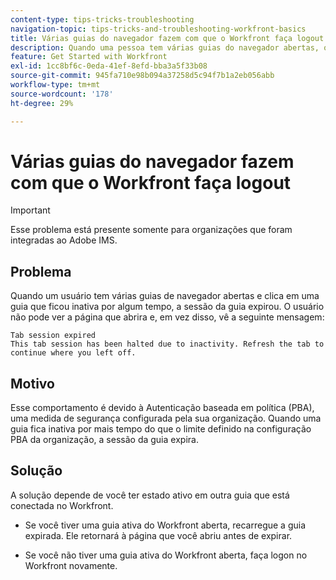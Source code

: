 ```yaml
---
content-type: tips-tricks-troubleshooting
navigation-topic: tips-tricks-and-troubleshooting-workfront-basics
title: Várias guias do navegador fazem com que o Workfront faça logout
description: Quando uma pessoa tem várias guias do navegador abertas, o Workfront pode fazer logout automaticamente.
feature: Get Started with Workfront
exl-id: 1cc8bf6c-0eda-41ef-8efd-bba3a5f33b08
source-git-commit: 945fa710e98b094a37258d5c94f7b1a2eb056abb
workflow-type: tm+mt
source-wordcount: '178'
ht-degree: 29%

---
```


# Várias guias do navegador fazem com que o Workfront faça logout

>[!IMPORTANT]
>
>Esse problema está presente somente para organizações que foram integradas ao Adobe IMS.

## Problema

Quando um usuário tem várias guias de navegador abertas e clica em uma guia que ficou inativa por algum tempo, a sessão da guia expirou. O usuário não pode ver a página que abrira e, em vez disso, vê a seguinte mensagem:

```
Tab session expired
This tab session has been halted due to inactivity. Refresh the tab to continue where you left off.
```

## Motivo

Esse comportamento é devido à Autenticação baseada em política (PBA), uma medida de segurança configurada pela sua organização. Quando uma guia fica inativa por mais tempo do que o limite definido na configuração PBA da organização, a sessão da guia expira.

## Solução

A solução depende de você ter estado ativo em outra guia que está conectada no Workfront.

* Se você tiver uma guia ativa do Workfront aberta, recarregue a guia expirada. Ele retornará à página que você abriu antes de expirar.

* Se você não tiver uma guia ativa do Workfront aberta, faça logon no Workfront novamente.
